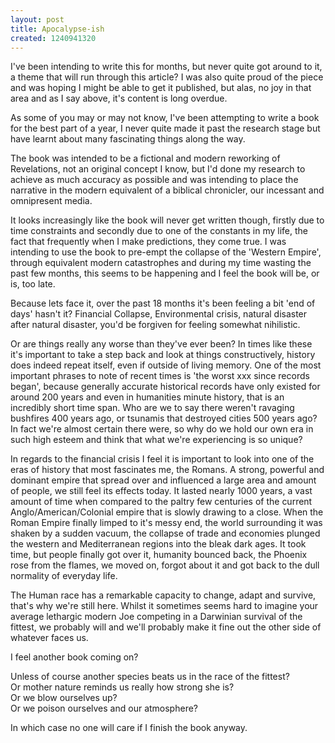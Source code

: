 ```yaml
---
layout: post
title: Apocalypse-ish
created: 1240941320
---
```

<p>I&#39;ve been intending to write this for months, but never quite got around to it, a theme that will run through this article? I was also quite proud of the piece and was hoping I might be able to get it published, but alas, no joy in that area and as I say above, it&#39;s content is long overdue.</p><p>As some of you may or may not know, I&#39;ve been attempting to write a book for the best part of a year, I never quite made it past the research stage but have learnt about many fascinating things along the way.</p><p>The book was intended to be a fictional and modern reworking of Revelations, not an original concept I know, but I&#39;d done my research to achieve as much accuracy as possible and was intending to place the narrative in the modern equivalent of a biblical chronicler, our incessant and omnipresent media.</p><p>It looks increasingly like the book will never get written though, firstly due to time constraints and secondly due to one of the constants in my life, the fact that frequently when I make predictions, they come true. I was intending to use the book to pre-empt the collapse of the &#39;Western Empire&#39;, through equivalent modern catastrophes and during my time wasting the past few months, this seems to be happening and I feel the book will be, or is, too late.</p><p>Because lets face it, over the past 18 months it&#39;s been feeling a bit &#39;end of days&#39; hasn&#39;t it? Financial Collapse, Environmental crisis, natural disaster after natural disaster, you&#39;d be forgiven for feeling somewhat nihilistic.</p><p>Or are things really any worse than they&#39;ve ever been? In times like these it&#39;s important to take a step back and look at things constructively, history does indeed repeat itself, even if outside of living memory. One of the most important phrases to note of recent times is &#39;the worst xxx since records began&#39;, because generally accurate historical records have only existed for around 200 years and even in humanities minute history, that is an incredibly short time span. Who are we to say there weren&#39;t ravaging bushfires 400 years ago, or tsunamis that destroyed cities 500 years ago? In fact we&#39;re almost certain there were, so why do we hold our own era in such high esteem and think that what we&#39;re experiencing is so unique?</p><p>In regards to the financial crisis I feel it is important to look into one of the eras of history that most fascinates me, the Romans. A strong, powerful and dominant empire that spread over and influenced a large area and amount of people, we still feel its effects today. It lasted nearly 1000 years, a vast amount of time when compared to the paltry few centuries of the current Anglo/American/Colonial empire that is slowly drawing to a close. When the Roman Empire finally limped to it&#39;s messy end, the world surrounding it was shaken by a sudden vacuum, the collapse of trade and economies plunged the western and Mediterranean regions into the bleak dark ages. It took time, but people finally got over it, humanity bounced back, the Phoenix rose from the flames, we moved on, forgot about it and got back to the dull normality of everyday life.</p><p>The Human race has a remarkable capacity to change, adapt and survive, that&#39;s why we&#39;re still here. Whilst it sometimes seems hard to imagine your average lethargic modern Joe competing in a Darwinian survival of the fittest, we probably will and we&#39;ll probably make it fine out the other side of whatever faces us.</p><p>I feel another book coming on?</p><p>Unless of course another species beats us in the race of the fittest?<br />Or mother nature reminds us really how strong she is?<br />Or we blow ourselves up?<br />Or we poison ourselves and our atmosphere?</p><p>In which case no one will care if I finish the book anyway.</p>
